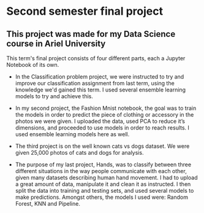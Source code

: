 # Second semester final project

## This project was made for my Data Science course in Ariel University

This term's final project consists of four different parts, each a Jupyter Notebook of its own.


* In the Classification problem project, we were instructed to try and improve our classification assignment from last term, using the knowledge we'd gained this term.
I used several ensemble learning models to try and achieve this.


* In my second project, the Fashion Mnist notebook, the goal was to train the models in order to predict the piece of clothing or accessory in the photos we were given.
I uploaded the data, used PCA to reduce it’s dimensions, and proceeded to use models in order to reach results. I used ensemble learning models here as well.


* The third project is on the well known cats vs dogs dataset. We were given 25,000 photos of cats and dogs for analysis.


* The purpose of my last project, Hands, was to classify between three different situations in the way people communicate with each other, given many datasets describing human hand movement.
I had to upload a great amount of data, manipulate it and clean it as instructed. I then split the data into training and testing sets, and used several models to make predictions. Amongst others, the models I used were: Random Forest, KNN and Pipeline.
